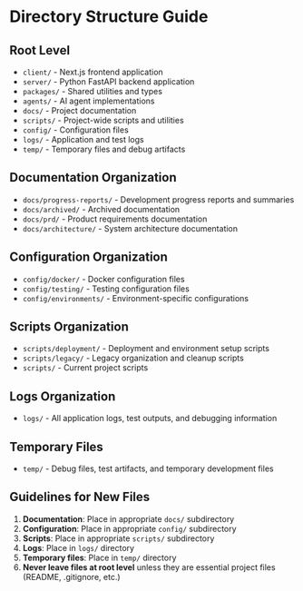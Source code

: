 # Directory Structure Guide

## Root Level
- `client/` - Next.js frontend application
- `server/` - Python FastAPI backend application
- `packages/` - Shared utilities and types
- `agents/` - AI agent implementations
- `docs/` - Project documentation
- `scripts/` - Project-wide scripts and utilities
- `config/` - Configuration files
- `logs/` - Application and test logs
- `temp/` - Temporary files and debug artifacts

## Documentation Organization
- `docs/progress-reports/` - Development progress reports and summaries
- `docs/archived/` - Archived documentation
- `docs/prd/` - Product requirements documentation
- `docs/architecture/` - System architecture documentation

## Configuration Organization
- `config/docker/` - Docker configuration files
- `config/testing/` - Testing configuration files
- `config/environments/` - Environment-specific configurations

## Scripts Organization
- `scripts/deployment/` - Deployment and environment setup scripts
- `scripts/legacy/` - Legacy organization and cleanup scripts
- `scripts/` - Current project scripts

## Logs Organization
- `logs/` - All application logs, test outputs, and debugging information

## Temporary Files
- `temp/` - Debug files, test artifacts, and temporary development files

## Guidelines for New Files
1. **Documentation**: Place in appropriate `docs/` subdirectory
2. **Configuration**: Place in appropriate `config/` subdirectory
3. **Scripts**: Place in appropriate `scripts/` subdirectory
4. **Logs**: Place in `logs/` directory
5. **Temporary files**: Place in `temp/` directory
6. **Never leave files at root level** unless they are essential project files (README, .gitignore, etc.)
